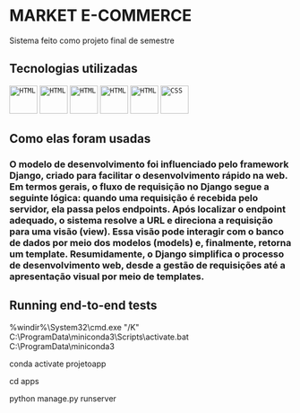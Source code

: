 # MARKET E-COMMERCE

Sistema feito como projeto final de semestre

## Tecnologias utilizadas

<div align="left">
	<code><img width="50" src="https://www.vectorlogo.zone/logos/postgresql/postgresql-icon.svg" alt="HTML" title="HTML"/></code>
	<code><img width="50" src="https://www.vectorlogo.zone/logos/getbootstrap/getbootstrap-icon.svg" alt="HTML" title="HTML"/></code>
	<code><img width="50" src="https://www.vectorlogo.zone/logos/python/python-icon.svg" alt="HTML" title="HTML"/></code>
	<code><img width="50" src="https://www.vectorlogo.zone/logos/djangoproject/djangoproject-ar21.svg" alt="HTML" title="HTML"/></code>
	<code><img width="50" src="https://user-images.githubusercontent.com/25181517/192158954-f88b5814-d510-4564-b285-dff7d6400dad.png" alt="HTML" title="HTML"/></code>
	<code><img width="50" src="https://user-images.githubusercontent.com/25181517/183898674-75a4a1b1-f960-4ea9-abcb-637170a00a75.png" alt="CSS" title="CSS"/></code>
</div>

## Como elas foram usadas
### O modelo de desenvolvimento foi influenciado pelo framework Django, criado para facilitar o desenvolvimento rápido na web. Em termos gerais, o fluxo de requisição no Django segue a seguinte lógica: quando uma requisição é recebida pelo servidor, ela passa pelos endpoints. Após localizar o endpoint adequado, o sistema resolve a URL e direciona a requisição para uma visão (view). Essa visão pode interagir com o banco de dados por meio dos modelos (models) e, finalmente, retorna um template. Resumidamente, o Django simplifica o processo de desenvolvimento web, desde a gestão de requisições até a apresentação visual por meio de templates.



## Running end-to-end tests

%windir%\System32\cmd.exe "/K" C:\ProgramData\miniconda3\Scripts\activate.bat C:\ProgramData\miniconda3


conda activate projetoapp


cd apps 


python manage.py runserver
